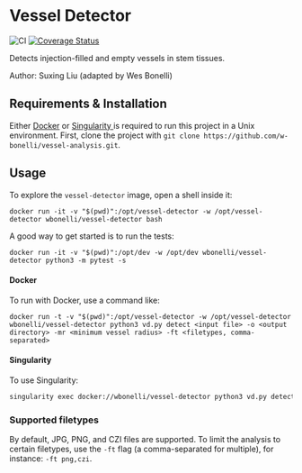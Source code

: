 # Vessel Detector

![CI](https://github.com/w-bonelli/vessel-detector/workflows/CI/badge.svg) [![Coverage Status](https://coveralls.io/repos/github/w-bonelli/vessel-detector/badge.svg?branch=master)](https://coveralls.io/github/w-bonelli/vessel-detector?branch=master)

Detects injection-filled and empty vessels in stem tissues.

Author: Suxing Liu (adapted by Wes Bonelli)

## Requirements & Installation

Either [Docker](https://www.docker.com/) or [Singularity ](https://sylabs.io/singularity/) is required to run this project in a Unix environment. First, clone the project with `git clone https://github.com/w-bonelli/vessel-analysis.git`.

## Usage

To explore the `vessel-detector` image, open a shell inside it:

```shell
docker run -it -v "$(pwd)":/opt/vessel-detector -w /opt/vessel-detector wbonelli/vessel-detector bash
```

A good way to get started is to run the tests:

```shell
docker run -it -v "$(pwd)":/opt/dev -w /opt/dev wbonelli/vessel-detector python3 -m pytest -s
```

#### Docker

To run with Docker, use a command like:

```shell
docker run -t -v "$(pwd)":/opt/vessel-detector -w /opt/vessel-detector wbonelli/vessel-detector python3 vd.py detect <input file> -o <output directory> -mr <minimum vessel radius> -ft <filetypes, comma-separated>
```

#### Singularity

To use Singularity:

```bash
singularity exec docker://wbonelli/vessel-detector python3 vd.py detect <input file> -o <output directory> -mr <minimum vessel radius> -ft <filetypes, comma-separated>
```

### Supported filetypes

By default, JPG, PNG, and CZI files are supported. To limit the analysis to certain filetypes, use the `-ft` flag (a comma-separated for multiple), for instance: `-ft png,czi`.